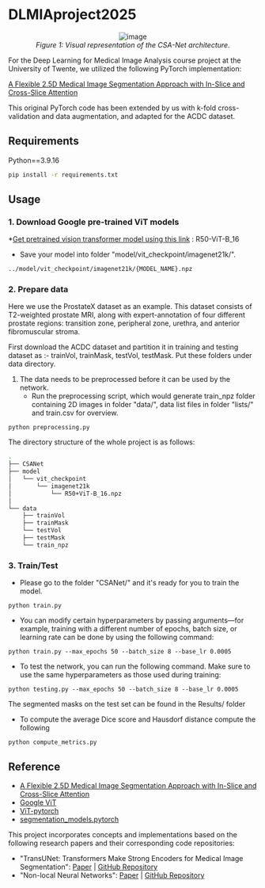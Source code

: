 
# DLMIAproject2025



<p align="center">
  <img src="https://github.com/mirthAI/CSA-Net/assets/26433669/f2f55c71-0361-478c-85e8-dedf3cc13659" alt="image">
  <br>
  <em>Figure 1: Visual representation of the CSA-Net architecture.</em>
</p>

For the Deep Learning for Medical Image Analysis course project at the University of Twente, we utilized the following PyTorch implementation:

[A Flexible 2.5D Medical Image Segmentation Approach with In-Slice and Cross-Slice Attention](https://doi.org/10.1016/j.compbiomed.2024.109173)

This original PyTorch code has been extended by us with k-fold cross-validation and data augmentation, and adapted for the ACDC dataset.


## Requirements
Python==3.9.16
```bash
pip install -r requirements.txt
```

## Usage

### 1. Download Google pre-trained ViT models
*[Get pretrained vision transformer model using this link](https://console.cloud.google.com/storage/browser/vit_models/imagenet21k?pageState=(%22StorageObjectListTable%22:(%22f%22:%22%255B%255D%22))&prefix=&forceOnObjectsSortingFiltering=false) : R50-ViT-B_16
* Save your model into folder "model/vit_checkpoint/imagenet21k/".
```bash
../model/vit_checkpoint/imagenet21k/{MODEL_NAME}.npz
```

### 2. Prepare data

Here we use the ProstateX dataset as an example. This dataset consists of T2-weighted prostate MRI, along with expert-annotation of four different prostate regions: transition zone, peripheral zone, urethra, and anterior fibromuscular stroma.

First download the ACDC dataset and partition it in training and testing dataset as :- trainVol, trainMask, testVol, testMask. Put these folders under data directory.

1. The data needs to be preprocessed before it can be used by the network.
      * Run the preprocessing script, which would generate train_npz folder containing 2D images in folder "data/", data list files in folder "lists/" and train.csv for overview.
```
python preprocessing.py
```

The directory structure of the whole project is as follows:

```bash
.
├── CSANet
├── model
│   └── vit_checkpoint
│       └── imagenet21k
│           └── R50+ViT-B_16.npz
│           
└── data
    ├── trainVol
    ├── trainMask
    └── testVol
    ├── testMask
    └── train_npz     
```

### 3. Train/Test
* Please go to the folder "CSANet/" and it's ready for you to train the model. 

```
python train.py
```
* You can modify certain hyperparameters by passing arguments—for example, training with a different number of epochs, batch size, or learning rate can be done by using the following command:
```
python train.py --max_epochs 50 --batch_size 8 --base_lr 0.0005
```
* To test the network, you can run the following command. Make sure to use the same hyperparameters as those used during training:

```
python testing.py --max_epochs 50 --batch_size 8 --base_lr 0.0005
```
The segmented masks on the test set can be found in the Results/ folder

* To compute the average Dice score and Hausdorf distance compute the following
```
python compute_metrics.py
```

## Reference
* [A Flexible 2.5D Medical Image Segmentation Approach with In-Slice and Cross-Slice Attention](https://doi.org/10.1016/j.compbiomed.2024.109173)
* [Google ViT](https://github.com/google-research/vision_transformer)
* [ViT-pytorch](https://github.com/jeonsworld/ViT-pytorch)
* [segmentation_models.pytorch](https://github.com/qubvel/segmentation_models.pytorch)

This project incorporates concepts and implementations based on the following research papers and their corresponding code repositories:
   - "TransUNet: Transformers Make Strong Encoders for Medical Image Segmentation": [Paper](https://arxiv.org/pdf/2102.04306) | [GitHub Repository](https://github.com/Beckschen/TransUNet)
   - "Non-local Neural Networks": [Paper](https://arxiv.org/abs/1711.07971) | [GitHub Repository](https://github.com/facebookresearch/video-nonlocal-net)
  



